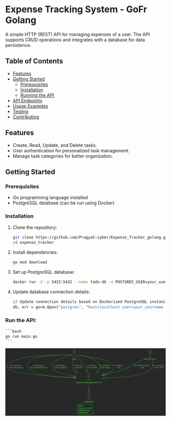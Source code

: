# Expense Tracking System - GoFr Golang

A simple HTTP (REST) API for managing expenses of a user. The API supports CRUD operations and integrates with a database for data persistence.

## Table of Contents

- [Features](#features)
- [Getting Started](#getting-started)
  - [Prerequisites](#prerequisites)
  - [Installation](#installation)
  - [Running the API](#running-the-api)
- [API Endpoints](#api-endpoints)
- [Usage Examples](#usage-examples)
- [Testing](#testing)
- [Contributing](#contributing)

## Features

- Create, Read, Update, and Delete tasks.
- User authentication for personalized task management.
- Manage task categories for better organization.

## Getting Started

### Prerequisites

- Go programming language installed
- PostgreSQL database (can be run using Docker)

### Installation

1. Clone the repository:

   ```bash
   git clone https://github.com/PragyaS-cyber/Expense_Tracker_golang.git
   cd expense_tracker
   ```

2. Install dependencies:

	```bash
	go mod download
	```



1. Set up PostgreSQL database:
	```bash
	docker run -d -p 5432:5432 --name todo-db -e POSTGRES_USER=your_username -e POSTGRES_PASSWORD=your_password -e POSTGRES_DB=todo_db postgres
	```

2. Update database connection details:
	```bash
	// Update connection details based on Dockerized PostgreSQL instance
	db, err = gorm.Open("postgres", "host=localhost user=your_username dbname=todo_db sslmode=disable password=your_password")
	```

### Run the API:
	```bash
	go run main.go
	```

   


![Alt text](image.png)